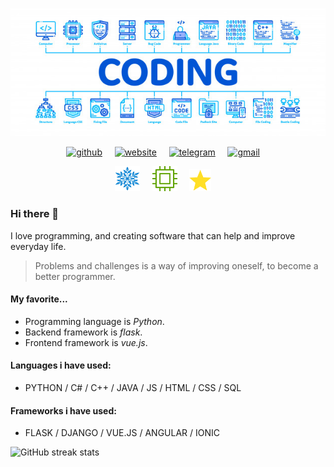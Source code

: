 <p align='center'>
<a href='https://www.leandergangso.no'><img src='https://raw.githubusercontent.com/leandergangso/leandergangso/main/icons/banner.png'></a>
</p>

<p align='center'>
<a href='https://github.com/leandergangso' target="_blank"><img src='https://cdn.jsdelivr.net/npm/simple-icons@3.0.1/icons/github.svg' alt='github' height='40'></a>&nbsp;&nbsp;&nbsp;&nbsp;
<a href='https://www.leandergangso.no' target="_blank"><img src='https://cdn.jsdelivr.net/npm/simple-icons@3.0.1/icons/icloud.svg' alt='website' height='40'></a>&nbsp;&nbsp;&nbsp;&nbsp;
<a href='https://web.telegram.org/#/im?p=@LeanderGan' target="_blank"><img src='https://cdn.jsdelivr.net/npm/simple-icons@3.0.1/icons/telegram.svg' alt='telegram' height='40'></a>&nbsp;&nbsp;&nbsp;&nbsp;
<a href='mailto:leander.gangso@gmail.com' target="_blank"><img src='https://cdn.jsdelivr.net/npm/simple-icons@3.0.1/icons/gmail.svg' alt='gmail' height='40'></a>&nbsp;&nbsp;&nbsp;&nbsp;
</p>

<p align='center'>
<a href='https://archiveprogram.github.com/' target="_blank"><img src='https://raw.githubusercontent.com/acervenky/animated-github-badges/master/assets/acbadge.gif' width='40' height='40'></a>&nbsp;&nbsp;&nbsp;&nbsp;
<a href='https://docs.github.com/en/developers' target="_blank"><img src='https://raw.githubusercontent.com/acervenky/animated-github-badges/master/assets/devbadge.gif' width='40' height='40'></a>&nbsp;&nbsp;&nbsp;&nbsp;
<a href='https://stars.github.com/' target="_blank"><img src='https://raw.githubusercontent.com/acervenky/animated-github-badges/master/assets/starbadge.gif' width='35' height='35'></a>&nbsp;&nbsp;&nbsp;&nbsp;
</p>

### Hi there 👋

I love programming, and creating software that can help and improve everyday life.

> Problems and challenges is a way of improving oneself, to become a better programmer.

#### My favorite...

- Programming language is *Python*.
- Backend framework is *flask*.
- Frontend framework is *vue.js*.

#### Languages i have used:

- PYTHON / C# / C++ / JAVA / JS / HTML / CSS / SQL

#### Frameworks i have used:

- FLASK / DJANGO / VUE.JS / ANGULAR / IONIC

![GitHub streak stats](https://github-readme-streak-stats.herokuapp.com/?user=leandergangso)  

